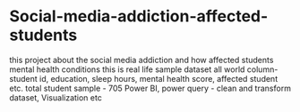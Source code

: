 # Social-media-addiction-affected-students
this project about the social media addiction and how affected students mental health conditions  this is real life sample dataset all world  column- student id, education, sleep hours, mental health score, affected student etc.   total student sample - 705  Power BI, power query - clean and transform dataset, Visualization etc
